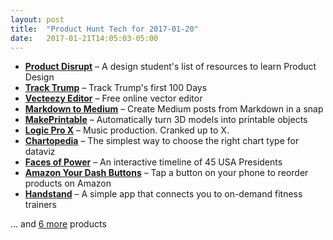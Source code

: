 ```yaml
---
layout: post
title:  "Product Hunt Tech for 2017-01-20"
date:   2017-01-21T14:05:03-05:00
---
```


* **[Product Disrupt](https://www.producthunt.com/posts/product-disrupt?utm_campaign=producthunt-api&utm_medium=api&utm_source=Application%3A+Daily+Digest+RSS+%28ID%3A+3202%29)** – A design student's list of resources to learn Product Design
* **[Track Trump](https://www.producthunt.com/posts/track-trump?utm_campaign=producthunt-api&utm_medium=api&utm_source=Application%3A+Daily+Digest+RSS+%28ID%3A+3202%29)** – Track Trump's first 100 Days
* **[Vecteezy Editor](https://www.producthunt.com/posts/vecteezy-editor?utm_campaign=producthunt-api&utm_medium=api&utm_source=Application%3A+Daily+Digest+RSS+%28ID%3A+3202%29)** – Free online vector editor
* **[Markdown to Medium](https://www.producthunt.com/posts/markdown-to-medium?utm_campaign=producthunt-api&utm_medium=api&utm_source=Application%3A+Daily+Digest+RSS+%28ID%3A+3202%29)** – Create Medium posts from Markdown in a snap
* **[MakePrintable](https://www.producthunt.com/posts/makeprintable?utm_campaign=producthunt-api&utm_medium=api&utm_source=Application%3A+Daily+Digest+RSS+%28ID%3A+3202%29)** – Automatically turn 3D models into printable objects
* **[Logic Pro X](https://www.producthunt.com/posts/logic-pro-x-2?utm_campaign=producthunt-api&utm_medium=api&utm_source=Application%3A+Daily+Digest+RSS+%28ID%3A+3202%29)** – Music production. Cranked up to X.
* **[Chartopedia](https://www.producthunt.com/posts/chartopedia?utm_campaign=producthunt-api&utm_medium=api&utm_source=Application%3A+Daily+Digest+RSS+%28ID%3A+3202%29)** – The simplest way to choose the right chart type for dataviz
* **[Faces of Power](https://www.producthunt.com/posts/faces-of-power?utm_campaign=producthunt-api&utm_medium=api&utm_source=Application%3A+Daily+Digest+RSS+%28ID%3A+3202%29)** – An interactive timeline of 45 USA Presidents
* **[Amazon Your Dash Buttons](https://www.producthunt.com/posts/amazon-your-dash-buttons?utm_campaign=producthunt-api&utm_medium=api&utm_source=Application%3A+Daily+Digest+RSS+%28ID%3A+3202%29)** – Tap a button on your phone to reorder products on Amazon
* **[Handstand](https://www.producthunt.com/posts/handstand?utm_campaign=producthunt-api&utm_medium=api&utm_source=Application%3A+Daily+Digest+RSS+%28ID%3A+3202%29)** – A simple app that connects you to on-demand fitness trainers

… and [6 more](https://www.producthunt.com/tech) products